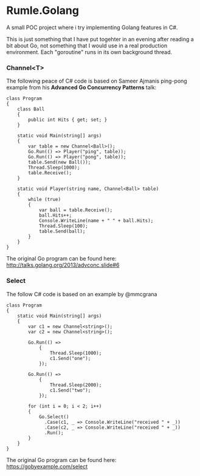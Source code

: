 # Rumle.Golang

A small POC project where i try implementing Golang features in C#. 

This is just something that I have put togehter in an evening after reading a bit about Go, not something that I would use in a real production environment. Each "goroutine" runs in its own background thread.



### Channel&lt;T&gt;

The following peace of C# code is based on Sameer Ajmanis ping-pong example from his __Advanced Go Concurrency Patterns__ talk: 

    class Program
	{
        class Ball
        {
            public int Hits { get; set; }
        }

        static void Main(string[] args)
        {
            var table = new Channel<Ball>();
            Go.Run(() => Player("ping", table));
            Go.Run(() => Player("pong", table));
            table.Send(new Ball());
            Thread.Sleep(1000);
            table.Receive();
        }
        
        static void Player(string name, Channel<Ball> table)
        {
            while (true)
            {
                var ball = table.Receive();
                ball.Hits++;
                Console.WriteLine(name + " " + ball.Hits);
                Thread.Sleep(100);
                table.Send(ball);
            }
        }
	}
	
The original Go program can be found here: http://talks.golang.org/2013/advconc.slide#6


### Select

The follow C# code is based on an example by @mmcgrana

    class Program
	{
        static void Main(string[] args)
        {
            var c1 = new Channel<string>();
            var c2 = new Channel<string>();

            Go.Run(() =>
                {
                    Thread.Sleep(1000);
                    c1.Send("one");
                });

            Go.Run(() =>
                {
                    Thread.Sleep(2000);
                    c1.Send("two");
                });

            for (int i = 0; i < 2; i++)
            {
                Go.Select()
                  .Case(c1, _ => Console.WriteLine("received " + _))
                  .Case(c2, _ => Console.WriteLine("received " + _))
                  .Run();
            }
        }
    }
        
The original Go program can be found here: https://gobyexample.com/select

